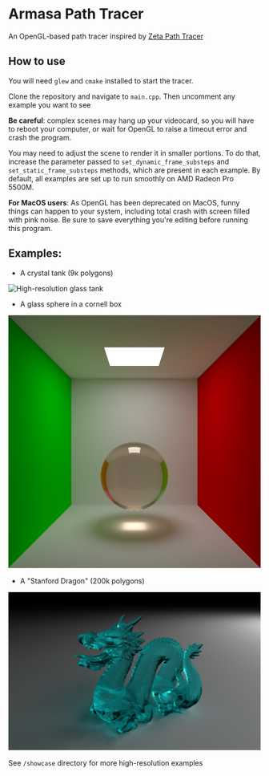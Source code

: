 # Armasa Path Tracer

An OpenGL-based path tracer inspired by [Zeta Path Tracer](https://github.com/Magorx/zeta_path_tracer)

## How to use

You will need `glew` and `cmake` installed to
start the tracer.

Clone the repository and navigate to `main.cpp`.
Then uncomment any example you want to see

**Be careful**: complex scenes may hang up your videocard,
so you will have to reboot your computer, or wait for
OpenGL to raise a timeout error and crash the program.

You may need to adjust the scene to render it in
smaller portions. To do that, increase the parameter
passed to `set_dynamic_frame_substeps` and
`set_static_frame_substeps` methods, which are present in
each example. By default, all examples are set up to run
smoothly on AMD Radeon Pro 5500M.

**For MacOS users**: As OpenGL has been deprecated on MacOS,
funny things can happen to your system, including total crash
with screen filled with pink noise. Be sure to save everything
you're editing before running this program.


## Examples:

- A crystal tank (9к polygons) 

![High-resolution glass tank](./showcase/tank-v3.png)

- A glass sphere in a cornell box

![Glass sphere](./showcase/glass-sphere.png)

- A "Stanford Dragon" (200k polygons)

![Stanford dragon](./showcase/stanford-dragon.png)

See `/showcase` directory for more high-resolution examples